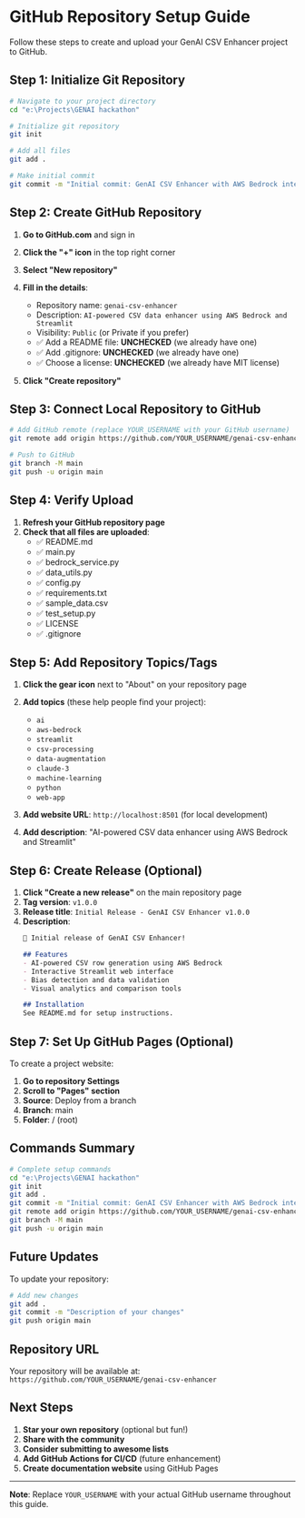 # GitHub Repository Setup Guide

Follow these steps to create and upload your GenAI CSV Enhancer project to GitHub.

## Step 1: Initialize Git Repository

```bash
# Navigate to your project directory
cd "e:\Projects\GENAI hackathon"

# Initialize git repository
git init

# Add all files
git add .

# Make initial commit
git commit -m "Initial commit: GenAI CSV Enhancer with AWS Bedrock integration"
```

## Step 2: Create GitHub Repository

1. **Go to GitHub.com** and sign in
2. **Click the "+" icon** in the top right corner
3. **Select "New repository"**
4. **Fill in the details**:
   - Repository name: `genai-csv-enhancer`
   - Description: `AI-powered CSV data enhancer using AWS Bedrock and Streamlit`
   - Visibility: `Public` (or Private if you prefer)
   - ✅ Add a README file: **UNCHECKED** (we already have one)
   - ✅ Add .gitignore: **UNCHECKED** (we already have one)
   - ✅ Choose a license: **UNCHECKED** (we already have MIT license)

5. **Click "Create repository"**

## Step 3: Connect Local Repository to GitHub

```bash
# Add GitHub remote (replace YOUR_USERNAME with your GitHub username)
git remote add origin https://github.com/YOUR_USERNAME/genai-csv-enhancer.git

# Push to GitHub
git branch -M main
git push -u origin main
```

## Step 4: Verify Upload

1. **Refresh your GitHub repository page**
2. **Check that all files are uploaded**:
   - ✅ README.md
   - ✅ main.py
   - ✅ bedrock_service.py
   - ✅ data_utils.py
   - ✅ config.py
   - ✅ requirements.txt
   - ✅ sample_data.csv
   - ✅ test_setup.py
   - ✅ LICENSE
   - ✅ .gitignore

## Step 5: Add Repository Topics/Tags

1. **Click the gear icon** next to "About" on your repository page
2. **Add topics** (these help people find your project):
   - `ai`
   - `aws-bedrock`
   - `streamlit`
   - `csv-processing`
   - `data-augmentation`
   - `claude-3`
   - `machine-learning`
   - `python`
   - `web-app`

3. **Add website URL**: `http://localhost:8501` (for local development)
4. **Add description**: "AI-powered CSV data enhancer using AWS Bedrock and Streamlit"

## Step 6: Create Release (Optional)

1. **Click "Create a new release"** on the main repository page
2. **Tag version**: `v1.0.0`
3. **Release title**: `Initial Release - GenAI CSV Enhancer v1.0.0`
4. **Description**:
   ```markdown
   🎉 Initial release of GenAI CSV Enhancer!
   
   ## Features
   - AI-powered CSV row generation using AWS Bedrock
   - Interactive Streamlit web interface
   - Bias detection and data validation
   - Visual analytics and comparison tools
   
   ## Installation
   See README.md for setup instructions.
   ```

## Step 7: Set Up GitHub Pages (Optional)

To create a project website:

1. **Go to repository Settings**
2. **Scroll to "Pages" section**
3. **Source**: Deploy from a branch
4. **Branch**: main
5. **Folder**: / (root)

## Commands Summary

```bash
# Complete setup commands
cd "e:\Projects\GENAI hackathon"
git init
git add .
git commit -m "Initial commit: GenAI CSV Enhancer with AWS Bedrock integration"
git remote add origin https://github.com/YOUR_USERNAME/genai-csv-enhancer.git
git branch -M main
git push -u origin main
```

## Future Updates

To update your repository:

```bash
# Add new changes
git add .
git commit -m "Description of your changes"
git push origin main
```

## Repository URL

Your repository will be available at:
`https://github.com/YOUR_USERNAME/genai-csv-enhancer`

## Next Steps

1. **Star your own repository** (optional but fun!)
2. **Share with the community**
3. **Consider submitting to awesome lists**
4. **Add GitHub Actions for CI/CD** (future enhancement)
5. **Create documentation website** using GitHub Pages

---

**Note**: Replace `YOUR_USERNAME` with your actual GitHub username throughout this guide.
